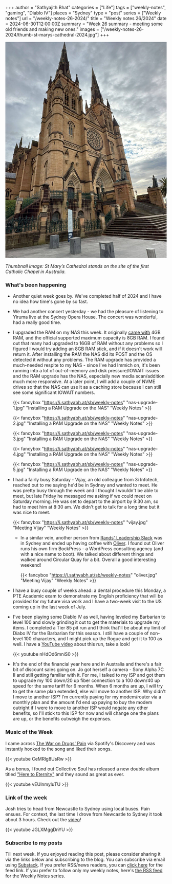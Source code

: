 +++
author = "Sathyajith Bhat"
categories = ["Life"]
tags = ["weekly-notes", "gaming", "Diablo IV"]
places = "Sydney"
type = "post"
series = ["Weekly notes"]
url = "/weekly-notes-26-2024/"
title = "Weekly notes 26/2024"
date = 2024-06-30T12:00:00Z
summary = "Week 26 summary - meeting some old friends and making new ones."
images = ["/weekly-notes-26-2024/thumb-st-marys-cathedral-2024.jpg"]
+++

![](thumb-st-marys-cathedral-2024.jpg)

_Thumbnail image: St Mary’s Cathedral stands on the site of the first Catholic Chapel in Australia._ 

### What's been happening

* Another quiet week goes by. We've completed half of 2024 and I have no idea how time's gone by so fast.
* We had another concert yesterday - we had the pleasure of listening to Yiruma live at the Sydney Opera House. The concert was wonderful, had a really good time.
* I upgraded the RAM on my NAS this week. It originally [came with](/nas) 4GB RAM, and the official supported maximum capacity is 8GB RAM. I found out that many had upgraded to 16GB of RAM without any problems so I figured I would try adding an 8GB RAM stick, and if it doesn't work will return it. After installing the RAM the NAS did its POST and the OS detected it without any problems.  The RAM upgrade has provided a much-needed respite to my NAS - since I've had Immich on, it's been running into a lot of out-of-memory and disk pressure/IOWAIT issues and the RAM upgrade has the NAS, especially new media scan/addition much more responsive. At a later point, I will add a couple of NVME drives so that the NAS can use it as a caching store because I can still see some significant IOWAIT numbers.

  {{< fancybox "https://i.sathyabh.at/sb/weekly-notes" "nas-upgrade-1.jpg" "Installing a RAM Upgrade on the NAS" "Weekly Notes" >}}

  {{< fancybox "https://i.sathyabh.at/sb/weekly-notes" "nas-upgrade-2.jpg" "Installing a RAM Upgrade on the NAS" "Weekly Notes" >}}

  {{< fancybox "https://i.sathyabh.at/sb/weekly-notes" "nas-upgrade-3.jpg" "Installing a RAM Upgrade on the NAS" "Weekly Notes" >}}

  {{< fancybox "https://i.sathyabh.at/sb/weekly-notes" "nas-upgrade-4.jpg" "Installing a RAM Upgrade on the NAS" "Weekly Notes" >}}

  {{< fancybox "https://i.sathyabh.at/sb/weekly-notes" "nas-upgrade-5.jpg" "Installing a RAM Upgrade on the NAS" "Weekly Notes" >}}


* I had a fairly busy Saturday - Vijay, an old colleague from 3i Infotech, reached out to me saying he'd be in Sydney and wanted to meet. He was pretty busy through the week and I thought I wouldn't be able to meet, but late Friday he messaged me asking if we could meet on Saturday morning. He was set to depart to the airport by 9:30 am, so had to meet him at 8:30 am. We didn't get to talk for a long time but it was nice to meet. 

    {{< fancybox "https://i.sathyabh.at/sb/weekly-notes" "vijay.jpg" "Meeting Vijay" "Weekly Notes" >}}

  * In a similar vein, another person from [Rands' Leadership Slack](https://randsinrepose.com/welcome-to-rands-leadership-slack/) was in Sydney and ended up having coffee with [Oliver](https://www.linkedin.com/in/oliver-bock). I found out Oliver runs his own firm BockPress - a WordPress consulting agency (and with a nice name to boot). We talked about different things and walked around Circular Quay for a bit. Overall a good interesting weekend!

    {{< fancybox "https://i.sathyabh.at/sb/weekly-notes" "oliver.jpg" "Meeting Vijay" "Weekly Notes" >}}

* I have a busy couple of weeks ahead: a dental procedure this Monday, a PTE Academic exam to demonstrate my English proficiency that will be provided for my future visa work and I have a two-week visit to the US coming up in the last week of July. 
* I've been playing some Diablo IV as well, having leveled my Barbarian to level 100 and slowly grinding it out to get the materials to upgrade my items. I completed a Tier 85 pit run and I think that'll be about my limit of Diabo IV for the Barbarian for this season. I still have a couple of non-level 100 characters, and I might pick up the Rogue and get it to 100 as well. I have a [YouTube video](https://www.youtube.com/watch?v=nHdOd6mniS0) about this run, take a look!

  {{< youtube nHdOd6mniS0 >}}

* It's the end of the financial year here and in Australia and there's a fair bit of discount sales going on. Jo got herself a camera - Sony Alpha 7C II and still getting familiar with it. For me, I talked to my ISP and got them to upgrade my 100 down/20 up fiber connection to a 100 down/40 up speed for the same tariff for 6 months. When 6 months are up, I will try to get the same plan extended, else will move to another ISP. Why didn't I move to another ISP? I'm currently paying for my modem/router via a monthly plan and the amount I'd end up paying to buy the modem outright if I were to move to another ISP would negate any other benefits, so I'll stick to this ISP for now and will change one the plans are up, or the benefits outweigh the expenses.


### Music of the Week

I came across [The War on Drugs' Pain](https://www.youtube.com/watch?v=CeMRlg8UsRw&pp=ygUVdGhlIHdhciBvbiBkcnVncyBwYWlu) via Spotify's Discovery and was instantly hooked to the song and liked their songs. 

  {{< youtube CeMRlg8UsRw >}}

As a bonus, I found out Collective Soul has released a new double album titled ["Here to Eternity"](https://open.spotify.com/album/4ZRomgX1r7Fam2zytYHwP6?si=_tjajUWRQjqeAvYPE1FPVw) and they sound as great as ever. 

  {{< youtube vEUlnmyIuTU >}}

### Link of the week

Josh tries to head from Newcastle to Sydney using local buses. Pain ensues. For context, the last time I drove from Newcastle to Sydney it took about 3 hours. Check out the [video](https://www.youtube.com/watch?v=JGLXMggDnYU)!

  {{< youtube JGLXMggDnYU >}}

### Subscribe to my posts

Till next week. If you enjoyed reading this post, please consider sharing it via the links below and subscribing to the blog. You can subscribe via email using [Substack](https://sathyabhat.substack.com/). If you prefer RSS/news readers, you can [click here](https://sathyabh.at/index.xml) for the feed link. If you prefer to follow only my weekly notes, here's [the RSS feed](https://sathyabh.at/series/weekly-notes/index.xml) for the Weekly Notes series. 